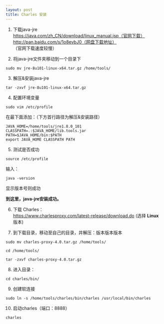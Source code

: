 ```yaml
---
layout: post
title: Charles 安装
---
```


1. 下载java-jre   
https://java.com/zh_CN/download/linux_manual.jsp（官网下载）  
http://pan.baidu.com/s/1o8evbJ0（网盘下载地址）   
（官网下载速度较慢）   

2. 将java-jre文件夹移动到一个目录下   
```
sudo mv jre-8u101-linux-x64.tar.gz /home/tools/
```

3. 解压&安装java-jre   
```
tar -zxvf jre-8u101-linux-x64.tar.gz
```

4. 配置环境变量   
```
sudo vim /etc/profile
```   

在最下面添加：（下方首行路径为解压&安装路径）   

```
JAVA_HOME=/home/tools/jre1.8.0_101   
CLASSPATH=.:$JAVA_HOME/lib.tools.jar   
PATH=$JAVA_HOME/bin:$PATH   
export JAVA_HOME CLASSPATH PATH   
```    

5. 测试是否成功   
```
source /etc/profile   
```
输入：   
```
java -version   
```
显示版本号则成功   

**到这里，java-jre安装成功。**   

6. 下载 Charles：   
https://www.charlesproxy.com/latest-release/download.do
(选择 **Linux**版本)

7. 到下载目录，移动至自己的目录，并解压：版本版本版本   
```
sudo mv charles-proxy-4.0.tar.gz /home/tools/
```   
```
cd /home/tools/
```   
```
tar -zxvf charles-proxy-4.0.tar.gz
```

8. 进入目录：   
```
cd charles/bin/   
```

9. 创建软连接   
```
sudo ln -s /home/tools/charles/bin/charles /usr/local/bin/charles   
```

10. 启动charles（端口：8888）   
```
charles   
```
